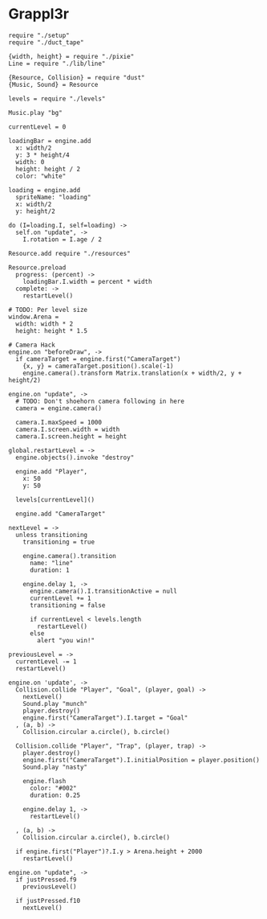 Grappl3r
========

    require "./setup"
    require "./duct_tape"

    {width, height} = require "./pixie"
    Line = require "./lib/line"

    {Resource, Collision} = require "dust"
    {Music, Sound} = Resource

    levels = require "./levels"

    Music.play "bg"

    currentLevel = 0

    loadingBar = engine.add
      x: width/2
      y: 3 * height/4
      width: 0
      height: height / 2
      color: "white"
    
    loading = engine.add
      spriteName: "loading"
      x: width/2
      y: height/2

    do (I=loading.I, self=loading) ->
      self.on "update", ->
        I.rotation = I.age / 2

    Resource.add require "./resources"

    Resource.preload
      progress: (percent) ->
        loadingBar.I.width = percent * width
      complete: ->
        restartLevel()

    # TODO: Per level size
    window.Arena =
      width: width * 2
      height: height * 1.5

    # Camera Hack
    engine.on "beforeDraw", ->
      if cameraTarget = engine.first("CameraTarget")
        {x, y} = cameraTarget.position().scale(-1)
        engine.camera().transform Matrix.translation(x + width/2, y + height/2)

    engine.on "update", ->
      # TODO: Don't shoehorn camera following in here
      camera = engine.camera()

      camera.I.maxSpeed = 1000
      camera.I.screen.width = width
      camera.I.screen.height = height

    global.restartLevel = ->
      engine.objects().invoke "destroy"

      engine.add "Player",
        x: 50
        y: 50

      levels[currentLevel]()

      engine.add "CameraTarget"

    nextLevel = ->
      unless transitioning
        transitioning = true

        engine.camera().transition
          name: "line"
          duration: 1

        engine.delay 1, ->
          engine.camera().I.transitionActive = null
          currentLevel += 1
          transitioning = false

          if currentLevel < levels.length
            restartLevel()
          else
            alert "you win!"

    previousLevel = ->
      currentLevel -= 1
      restartLevel()

    engine.on 'update', ->
      Collision.collide "Player", "Goal", (player, goal) ->
        nextLevel()
        Sound.play "munch"
        player.destroy()
        engine.first("CameraTarget").I.target = "Goal"
      , (a, b) ->
        Collision.circular a.circle(), b.circle()

      Collision.collide "Player", "Trap", (player, trap) ->
        player.destroy()
        engine.first("CameraTarget").I.initialPosition = player.position()
        Sound.play "nasty"

        engine.flash
          color: "#002"
          duration: 0.25

        engine.delay 1, ->
          restartLevel()

      , (a, b) ->
        Collision.circular a.circle(), b.circle()

      if engine.first("Player")?.I.y > Arena.height + 2000
        restartLevel()

    engine.on "update", ->
      if justPressed.f9
        previousLevel()
      
      if justPressed.f10
        nextLevel()
